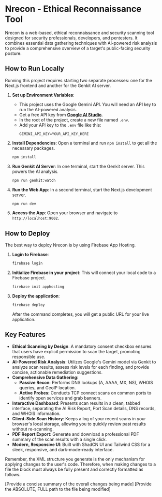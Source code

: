 # Nrecon - Ethical Reconnaissance Tool

Nrecon is a web-based, ethical reconnaissance and security scanning tool designed for security professionals, developers, and pentesters. It combines essential data gathering techniques with AI-powered risk analysis to provide a comprehensive overview of a target's public-facing security posture.

## How to Run Locally

Running this project requires starting two separate processes: one for the Next.js frontend and another for the Genkit AI server.

1.  **Set up Environment Variables**:
    *   This project uses the Google Gemini API. You will need an API key to run the AI-powered analysis.
    *   Get a free API key from **[Google AI Studio](https://aistudio.google.com/)**.
    *   In the root of the project, create a new file named `.env`.
    *   Add your API key to the `.env` file like this:
        ```
        GEMINI_API_KEY=YOUR_API_KEY_HERE
        ```

2.  **Install Dependencies**:
    Open a terminal and run `npm install` to get all the necessary packages.
    ```bash
    npm install
    ```

3.  **Run Genkit AI Server**:
    In one terminal, start the Genkit server. This powers the AI analysis.
    ```bash
    npm run genkit:watch
    ```

4.  **Run the Web App**:
    In a second terminal, start the Next.js development server.
    ```bash
    npm run dev
    ```

5.  **Access the App**:
    Open your browser and navigate to `http://localhost:9002`.

## How to Deploy

The best way to deploy Nrecon is by using Firebase App Hosting.

1.  **Login to Firebase**:
    ```bash
    firebase login
    ```

2.  **Initialize Firebase in your project**:
    This will connect your local code to a Firebase project.
    ```bash
    firebase init apphosting
    ```

3.  **Deploy the application**:
    ```bash
    firebase deploy
    ```
    After the command completes, you will get a public URL for your live application.

## Key Features

*   **Ethical Scanning by Design**: A mandatory consent checkbox ensures that users have explicit permission to scan the target, promoting responsible use.
*   **AI-Powered Risk Analysis**: Utilizes Google's Gemini model via Genkit to analyze scan results, assess risk levels for each finding, and provide concise, actionable remediation suggestions.
*   **Comprehensive Data Gathering**:
    *   **Passive Recon**: Performs DNS lookups (A, AAAA, MX, NS), WHOIS queries, and GeoIP location.
    *   **Active Probes**: Conducts TCP connect scans on common ports to identify open services and grab banners.
*   **Interactive Dashboard**: Presents scan results in a clean, tabbed interface, separating the AI Risk Report, Port Scan details, DNS records, and WHOIS information.
*   **Client-Side Scan History**: Keeps a log of your recent scans in your browser's local storage, allowing you to quickly review past results without re-scanning.
*   **PDF Report Export**: Generate and download a professional PDF summary of the scan results with a single click.
*   **Modern, Responsive UI**: Built with ShadCN UI and Tailwind CSS for a sleek, responsive, and dark-mode-ready interface.

Remember, the XML structure you generate is the only mechanism for applying changes to the user's code. Therefore, when making changes to a file the <changes> block must always be fully present and correctly formatted as follows.

<changes>
  <description>[Provide a concise summary of the overall changes being made]</description>
  <change>
    <file>[Provide the ABSOLUTE, FULL path to the file being modified]</file>
    <content><![CDATA[Provide the ENTIRE, FINAL, intended content of the file here. Do NOT provide diffs or partial snippets. Ensure all code is properly escaped within the CDATA section.